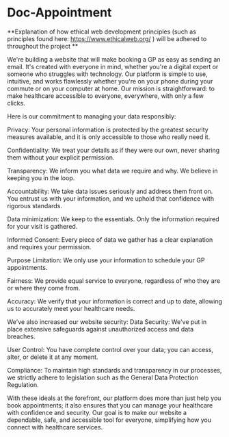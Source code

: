 # Doc-Appointment
**Explanation of how ethical web development principles (such as principles found here:
https://www.ethicalweb.org/ ) will be adhered to throughout the project
**
 
  
We're building a website that will make booking a GP as easy as sending an email. It's created with everyone in mind, whether you're a digital expert or someone who struggles with technology. Our platform is simple to use, intuitive, and works flawlessly whether you're on your phone during your commute or on your computer at home. Our mission is straightforward: to make healthcare accessible to everyone, everywhere, with only a few clicks.

Here is our commitment to managing your data responsibly:

Privacy: Your personal information is protected by the greatest security measures available, and it is only accessible to those who really need it.

Confidentiality: We treat your details as if they were our own, never sharing them without your explicit permission.

Transparency: We inform you what data we require and why. We believe in keeping you in the loop.

Accountability: We take data issues seriously and address them front on. You entrust us with your information, and we uphold that confidence with rigorous standards.

Data minimization: We keep to the essentials. Only the information required for your visit is gathered.

Informed Consent: Every piece of data we gather has a clear explanation and requires your permission.

Purpose Limitation: We only use your information to schedule your GP appointments.

Fairness: We provide equal service to everyone, regardless of who they are or where they come from.

Accuracy: We verify that your information is correct and up to date, allowing us to accurately meet your healthcare needs.

We've also increased our website security:
Data Security: We've put in place extensive safeguards against unauthorized access and data breaches.

User Control: You have complete control over your data; you can access, alter, or delete it at any moment.

Compliance: To maintain high standards and transparency in our processes, we strictly adhere to legislation such as the General Data Protection Regulation.

With these ideals at the forefront, our platform does more than just help you book appointments; it also ensures that you can manage your healthcare with confidence and security. Our goal is to make our website a dependable, safe, and accessible tool for everyone, simplifying how you connect with healthcare services.

